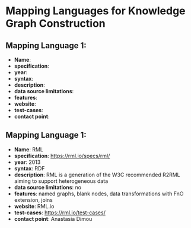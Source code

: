 # Mapping Languages for Knowledge Graph Construction

## Mapping Language 1:
- **Name**:
- **specification**: 
- **year**:
- **syntax**: 
- **description**: 
- **data source limitations**:
- **features**: 
- **website**:
- **test-cases**: 
- **contact point**: 


## Mapping Language 1:
- **Name**: RML
- **specification**: https://rml.io/specs/rml/
- **year**: 2013
- **syntax**: RDF
- **description**: RML is a generation of the W3C recommended R2RML aiming to support heterogeneous data
- **data source limitations**: no
- **features**: named graphs, blank nodes, data transformations with FnO extension, joins
- **website**: RML.io
- **test-cases**: https://rml.io/test-cases/
- **contact point**: Anastasia Dimou
